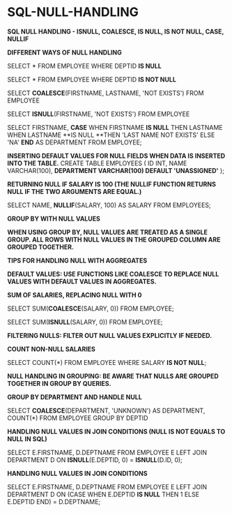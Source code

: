 # SQL-NULL-HANDLING

**SQL NULL HANDLING - ISNULL, COALESCE, IS NULL, IS NOT NULL, CASE, NULLIF**

**DIFFERENT WAYS OF NULL HANDLING**

SELECT * FROM EMPLOYEE WHERE DEPTID **IS NULL**

SELECT * FROM EMPLOYEE WHERE DEPTID **IS NOT NULL**

SELECT **COALESCE**(FIRSTNAME, LASTNAME, 'NOT EXISTS') FROM EMPLOYEE

SELECT **ISNULL**(FIRSTNAME, 'NOT EXISTS') FROM EMPLOYEE

SELECT FIRSTNAME, 
**CASE** 
    WHEN FIRSTNAME **IS NULL** THEN LASTNAME 
	WHEN LASTNAME **IS NULL **THEN 'LAST NAME NOT EXISTS'
    ELSE 'NA' 
**END** AS DEPARTMENT 
FROM EMPLOYEE;

**INSERTING DEFAULT VALUES FOR NULL FIELDS WHEN DATA IS INSERTED INTO THE TABLE.**
CREATE TABLE EMPLOYEES (
    ID INT,
    NAME VARCHAR(100),
  **DEPARTMENT VARCHAR(100) DEFAULT 'UNASSIGNED'**
);

**RETURNING NULL IF SALARY IS 100 (THE NULLIF FUNCTION RETURNS NULL IF THE TWO ARGUMENTS ARE EQUAL.)**

SELECT NAME, **NULLIF**(SALARY, 100) AS SALARY FROM EMPLOYEES;

**GROUP BY WITH NULL VALUES**

**WHEN USING GROUP BY, NULL VALUES ARE TREATED AS A SINGLE GROUP. ALL ROWS WITH NULL VALUES IN THE GROUPED COLUMN ARE GROUPED TOGETHER.**

**TIPS FOR HANDLING NULL WITH AGGREGATES**

**DEFAULT VALUES: USE FUNCTIONS LIKE COALESCE TO REPLACE NULL VALUES WITH DEFAULT VALUES IN AGGREGATES.**

**SUM OF SALARIES, REPLACING NULL WITH 0**

SELECT SUM(**COALESCE**(SALARY, 0)) FROM EMPLOYEE;

SELECT SUM(**ISNULL**(SALARY, 0)) FROM EMPLOYEE;

**FILTERING NULLS: FILTER OUT NULL VALUES EXPLICITLY IF NEEDED.**

**COUNT NON-NULL SALARIES**

SELECT COUNT(*) FROM EMPLOYEE WHERE SALARY **IS NOT NULL**;

**NULL HANDLING IN GROUPING: BE AWARE THAT NULLS ARE GROUPED TOGETHER IN GROUP BY QUERIES.**

**GROUP BY DEPARTMENT AND HANDLE NULL**

SELECT **COALESCE**(DEPARTMENT, 'UNKNOWN') AS DEPARTMENT, COUNT(*) FROM EMPLOYEE GROUP BY DEPTID

**HANDLING NULL VALUES IN JOIN CONDITIONS (NULL IS NOT EQUALS TO NULL IN SQL)**

SELECT E.FIRSTNAME, D.DEPTNAME
FROM EMPLOYEE E
LEFT JOIN DEPARTMENT D ON **ISNULL**(E.DEPTID, 0) = **ISNULL**(D.ID, 0);

**HANDLING NULL VALUES IN JOIN CONDITIONS**

SELECT E.FIRSTNAME, D.DEPTNAME
FROM EMPLOYEE E
LEFT JOIN DEPARTMENT D 
ON (CASE 
    WHEN E.DEPTID **IS NULL** THEN 1
    ELSE E.DEPTID 
    END) = D.DEPTNAME;
